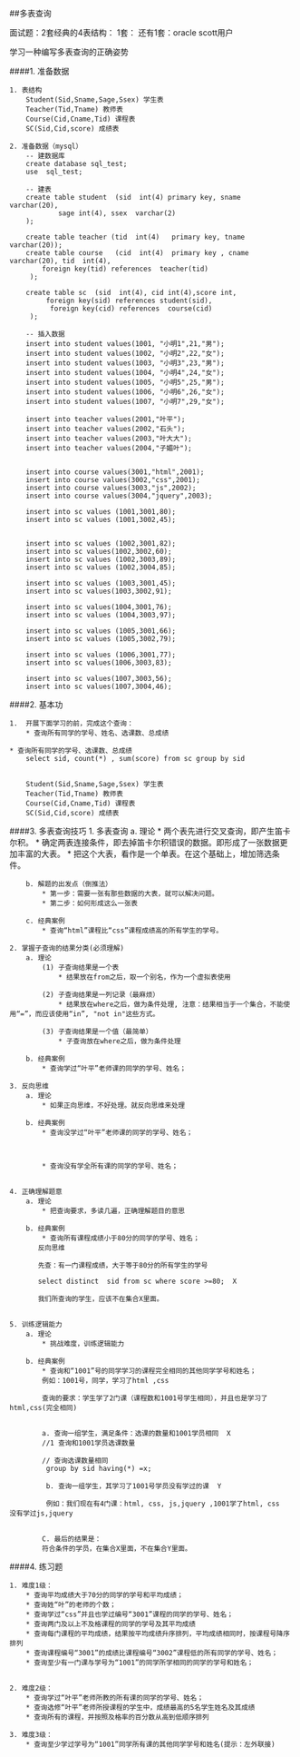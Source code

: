 ##多表查询

面试题：2套经典的4表结构： 1套： 还有1套：oracle scott用户



学习一种编写多表查询的正确姿势





####1. 准备数据

	1. 表结构
		Student(Sid,Sname,Sage,Ssex) 学生表 
		Teacher(Tid,Tname) 教师表
		Course(Cid,Cname,Tid) 课程表
		SC(Sid,Cid,score) 成绩表
	
	2. 准备数据（mysql）
		-- 建数据库
	    create database sql_test;
	    use  sql_test;
	
		-- 建表
		create table student  (sid  int(4) primary key, sname  varchar(20),
				sage int(4), ssex  varchar(2)
		);
		
		create table teacher (tid  int(4)   primary key, tname  varchar(20));
		create table course   (cid  int(4)  primary key , cname  varchar(20), tid  int(4),
		    foreign key(tid) references  teacher(tid)
		 );
		 
		create table sc  (sid  int(4), cid int(4),score int, 
		     foreign key(sid) references student(sid),
		      foreign key(cid) references  course(cid)
		 );
		
		-- 插入数据
		insert into student values(1001, "小明1",21,"男");
		insert into student values(1002, "小明2",22,"女");
		insert into student values(1003, "小明3",23,"男");
		insert into student values(1004, "小明4",24,"女");
		insert into student values(1005, "小明5",25,"男");
		insert into student values(1006, "小明6",26,"女");
		insert into student values(1007, "小明7",29,"女");
	    
		insert into teacher values(2001,"叶平");
		insert into teacher values(2002,"石头");
		insert into teacher values(2003,"叶大大");
		insert into teacher values(2004,"子媚叶");
	
		
		insert into course values(3001,"html",2001);
		insert into course values(3002,"css",2001);
		insert into course values(3003,"js",2002);
		insert into course values(3004,"jquery",2003);	
		
		insert into sc values (1001,3001,80);
		insert into sc values (1001,3002,45);
	
	
		insert into sc values (1002,3001,82);
		insert into sc values(1002,3002,60);
		insert into sc values (1002,3003,89);
		insert into sc values (1002,3004,85);
	
		insert into sc values (1003,3001,45);
		insert into sc values(1003,3002,91);
		
		insert into sc values(1004,3001,76);
		insert into sc values (1004,3003,97);
		
		insert into sc values (1005,3001,66);
		insert into sc values (1005,3002,79);
	
		insert into sc values (1006,3001,77);
		insert into sc values(1006,3003,83);
		
		insert into sc values(1007,3003,56);
		insert into sc values(1007,3004,46);

####2. 基本功



	1.	开展下面学习的前，完成这个查询：
		* 查询所有同学的学号、姓名、选课数、总成绩
		
	* 查询所有同学的学号、选课数、总成绩
		select sid, count(*) , sum(score) from sc group by sid
		
		
		Student(Sid,Sname,Sage,Ssex) 学生表 
		Teacher(Tid,Tname) 教师表
		Course(Cid,Cname,Tid) 课程表
		SC(Sid,Cid,score) 成绩表	

####3. 多表查询技巧
	1. 多表查询
		a. 理论
			* 两个表先进行交叉查询，即产生笛卡尔积。
			* 确定两表连接条件，即去掉笛卡尔积错误的数据。即形成了一张数据更加丰富的大表。
			* 把这个大表，看作是一个单表。在这个基础上，增加筛选条件。
	
		b. 解题的出发点（倒推法）
			* 第一步：需要一张有那些数据的大表，就可以解决问题。
			* 第二步：如何形成这么一张表
	
		c. 经典案例
			* 查询“html”课程比“css”课程成绩高的所有学生的学号。
	
	2. 掌握子查询的结果分类(必须理解)
		a. 理论
			(1) 子查询结果是一个表
				* 结果放在from之后，取一个别名，作为一个虚拟表使用
	
			(2) 子查询结果是一列记录（最麻烦）
	   			* 结果放在where之后，做为条件处理, 注意：结果相当于一个集合，不能使用“=”，而应该使用“in”, "not in"这些方式。
	   	
			(3) 子查询结果是一个值（最简单）
	     		* 子查询放在where之后，做为条件处理  
	
		b. 经典案例
			* 查询学过“叶平”老师课的同学的学号、姓名；
	
	3. 反向思维
		a. 理论
			* 如果正向思维，不好处理。就反向思维来处理
	
		b. 经典案例
			* 查询没学过“叶平”老师课的同学的学号、姓名；
			
			
			
			* 查询没有学全所有课的同学的学号、姓名；
		
	
	4. 正确理解题意
		a. 理论
			* 把查询要求，多读几遍，正确理解题目的意思
	
		b. 经典案例
			* 查询所有课程成绩小于80分的同学的学号、姓名；
	       反向思维
	       
	       先查：有一门课程成绩，大于等于80分的所有学生的学号
	       
	       select distinct  sid from sc where score >=80;  X
	       
	       我们所查询的学生，应该不在集合X里面。
			
		
	5. 训练逻辑能力
		a. 理论
			* 挑战难度，训练逻辑能力
	
		b. 经典案例
			* 查询和“1001”号的同学学习的课程完全相同的其他同学学号和姓名；
			例如：1001号，同学，学习了html ,css
			
			查询的要求：学生学了2门课（课程数和1001号学生相同），并且也是学习了html,css(完全相同)
			
			
			a. 查询一组学生，满足条件：选课的数量和1001学员相同  X
			//1 查询和1001学员选课数量   
			
			// 查询选课数量相同 
			 group by sid having(*) =x; 
			 
			 b. 查询一组学生，其学习了1001号学员没有学过的课  Y
			 
			 例如：我们现在有4门课：html, css, js,jquery ,1001学了html, css    没有学过js,jquery 
			
			
			C. 最后的结果是：
			符合条件的学员，在集合X里面，不在集合Y里面。



####4. 练习题

	1. 难度1级：
		* 查询平均成绩大于70分的同学的学号和平均成绩；
		* 查询姓“叶”的老师的个数；
		* 查询学过“css”并且也学过编号“3001”课程的同学的学号、姓名；
		* 查询两门及以上不及格课程的同学的学号及其平均成绩
		* 查询每门课程的平均成绩，结果按平均成绩升序排列，平均成绩相同时，按课程号降序排列
		* 查询课程编号“3001”的成绩比课程编号“3002”课程低的所有同学的学号、姓名；
		* 查询至少有一门课与学号为“1001”的同学所学相同的同学的学号和姓名；
		
	
	2. 难度2级：
		* 查询学过“叶平”老师所教的所有课的同学的学号、姓名；
		* 查询选修“叶平”老师所授课程的学生中，成绩最高的5名学生姓名及其成绩
		* 查询所有的课程，并按照及格率的百分数从高到低顺序排列
		
	3. 难度3级：
		* 查询至少学过学号为“1001”同学所有课的其他同学学号和姓名(提示：左外联接)
